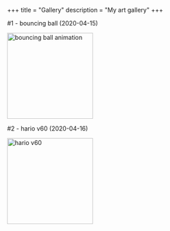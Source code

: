 +++
title = "Gallery"
description = "My art gallery"
+++

#1 - bouncing ball (2020-04-15)

<img src="/images/2020-4-15-bouncing-ball.gif" alt="bouncing ball animation" width="200" height="200">

#2 - hario v60 (2020-04-16)

<img src="/images/2020-4-16-hario-v60-animate.gif" alt="hario v60" width="200" height="200">
